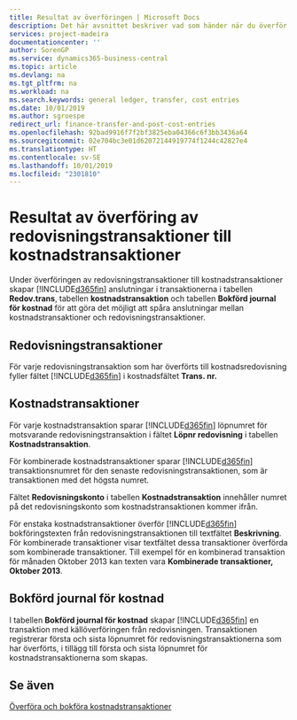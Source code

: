 ```yaml
---
title: Resultat av överföringen | Microsoft Docs
description: Det här avsnittet beskriver vad som händer när du överför redovisningstransaktioner till kostnadstransaktioner.
services: project-madeira
documentationcenter: ''
author: SorenGP
ms.service: dynamics365-business-central
ms.topic: article
ms.devlang: na
ms.tgt_pltfrm: na
ms.workload: na
ms.search.keywords: general ledger, transfer, cost entries
ms.date: 10/01/2019
ms.author: sgroespe
redirect_url: finance-transfer-and-post-cost-entries
ms.openlocfilehash: 92bad9916f7f2bf3825eba04366c6f3bb3436a64
ms.sourcegitcommit: 02e704bc3e01d62072144919774f1244c42827e4
ms.translationtype: HT
ms.contentlocale: sv-SE
ms.lasthandoff: 10/01/2019
ms.locfileid: "2301810"
---
```

# <a name="results-of-transferring-general-ledger-entries-to-cost-entries"></a>Resultat av överföring av redovisningstransaktioner till kostnadstransaktioner
Under överföringen av redovisningstransaktioner till kostnadstransaktioner skapar [!INCLUDE[d365fin](includes/d365fin_md.md)] anslutningar i transaktionerna i tabellen **Redov.trans**, tabellen **kostnadstransaktion** och tabellen **Bokförd journal för kostnad** för att göra det möjligt att spåra anslutningar mellan kostnadstransaktioner och redovisningstransaktioner.  

## <a name="general-ledger-entries"></a>Redovisningstransaktioner  
För varje redovisningstransaktion som har överförts till kostnadsredovisning fyller fältet [!INCLUDE[d365fin](includes/d365fin_md.md)] i kostnadsfältet **Trans. nr.**  

## <a name="cost-entries"></a>Kostnadstransaktioner  
För varje kostnadstransaktion sparar [!INCLUDE[d365fin](includes/d365fin_md.md)] löpnumret för motsvarande redovisningstransaktion i fältet **Löpnr redovisning** i tabellen **Kostnadstransaktion**.  

För kombinerade kostnadstransaktioner sparar [!INCLUDE[d365fin](includes/d365fin_md.md)] transaktionsnumret för den senaste redovisningstransaktionen, som är transaktionen med det högsta numret.  

Fältet **Redovisningskonto** i tabellen **Kostnadstransaktion** innehåller numret på det redovisningskonto som kostnadstransaktionen kommer ifrån.  

För enstaka kostnadstransaktioner överför [!INCLUDE[d365fin](includes/d365fin_md.md)] bokföringstexten från redovisningstransaktionen till textfältet **Beskrivning**. För kombinerade transaktioner visar textfältet dessa transaktioner överförda som kombinerade transaktioner. Till exempel för en kombinerad transaktion för månaden Oktober 2013 kan texten vara **Kombinerade transaktioner, Oktober 2013**.  

## <a name="cost-register"></a>Bokförd journal för kostnad  
I tabellen **Bokförd journal för kostnad** skapar [!INCLUDE[d365fin](includes/d365fin_md.md)] en transaktion med källöverföringen från redovisningen. Transaktionen registrerar första och sista löpnumret för redovisningstransaktionerna som har överförts, i tillägg till första och sista löpnumret för kostnadstransaktionerna som skapas.  

## <a name="see-also"></a>Se även  
[Överföra och bokföra kostnadstransaktioner](finance-transfer-and-post-cost-entries.md)   
